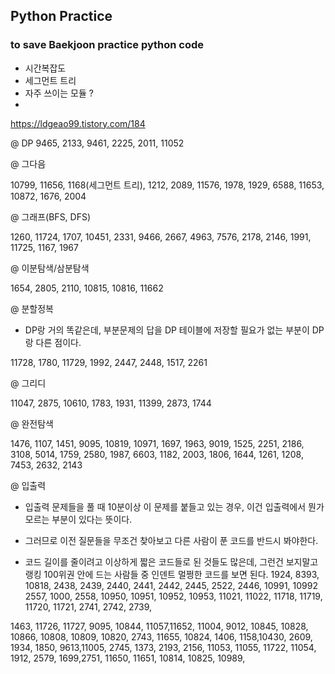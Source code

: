 ## Python Practice
### to save Baekjoon practice python code

* 시간복잡도
* 세그먼트 트리
* 자주 쓰이는 모듈 ?
* 





https://ldgeao99.tistory.com/184



@ DP
9465,
  2133, 9461, 2225, 2011, 11052

 

@ 그다음

10799,  11656, 1168(세그먼트 트리),  1212, 2089, 11576, 1978, 1929, 6588, 11653, 10872, 1676, 2004

 

@ 그래프(BFS, DFS)

1260, 11724, 1707, 10451, 2331, 9466, 2667, 4963, 7576, 2178, 2146, 1991, 11725, 1167, 1967

 

@ 이분탐색/삼분탐색 

1654, 2805, 2110, 10815, 10816, 11662

 

@ 분할정복

- DP랑 거의 똑같은데, 부분문제의 답을 DP 테이블에 저장할 필요가 없는 부분이 DP랑 다른 점이다.

11728, 1780, 11729, 1992, 2447, 2448, 1517, 2261

 

@ 그리디

11047, 2875, 10610, 1783, 1931, 11399, 2873, 1744

 

@ 완전탐색

1476, 1107, 1451, 9095, 10819, 10971, 1697, 1963, 9019, 1525, 2251, 2186, 3108, 5014, 1759, 2580, 1987, 6603, 1182, 2003, 1806, 1644, 1261, 1208, 7453, 2632, 2143



@ 입출력

- 입출력 문제들을 풀 때 10분이상 이 문제를 붙들고 있는 경우, 이건 입출력에서 뭔가 모르는 부분이 있다는 뜻이다.
- 그러므로 이전 질문들을 무조건 찾아보고 다른 사람이 푼 코드를 반드시 봐야한다. 

- 코드 길이를 줄이려고 이상하게 짧은 코드들로 된 것들도 많은데, 그런건 보지말고 랭킹 100위권 안에 드는 사람들 중 인덴트 멀쩡한 코드를 보면 된다. 
 1924, 8393, 10818, 2438, 2439, 2440, 2441, 2442, 2445, 2522, 2446, 10991, 10992
2557, 1000, 2558, 10950, 10951, 10952, 10953, 11021, 11022, 11718, 11719, 11720, 11721, 2741, 2742, 2739,


1463, 11726, 11727, 9095, 10844, 11057,11652, 11004, 9012, 10845, 10828, 10866, 10808, 10809, 10820, 2743, 11655, 10824, 1406, 1158,10430, 2609, 1934, 1850, 9613,11005, 2745, 1373, 
2193,  2156, 11053, 11055, 11722, 11054, 1912, 2579, 1699,2751, 11650, 11651, 10814, 10825, 10989, 
